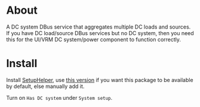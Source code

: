 
# About

A DC system DBus service that aggregates multiple DC loads and sources.
If you have DC load/source DBus services but no DC system, then you need this for the UI/VRM DC system/power component to function correctly.


# Install

Install [SetupHelper](https://github.com/kwindrem/SetupHelper), use [this version](https://github.com/pulquero/SetupHelper) if you want this package
to be available by default, else manually add it.

Turn on `Has DC system` under `System setup`.

